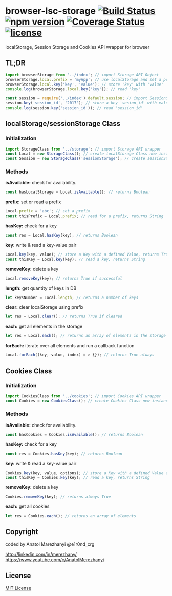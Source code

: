 # browser-lsc-storage [![Build Status](https://travis-ci.org/e1r0nd/browser-lsc-storage.svg?branch=master)](https://travis-ci.org/e1r0nd/browser-lsc-storage) [![npm version](https://badge.fury.io/js/browser-lsc-storage.svg)](https://badge.fury.io/js/browser-lsc-storage) [![Coverage Status](https://coveralls.io/repos/github/e1r0nd/browser-lsc-storage/badge.svg?branch=master)](https://coveralls.io/github/e1r0nd/browser-lsc-storage?branch=master) [![license](https://img.shields.io/badge/license-MIT-green.svg)](LICENSE)
localStorage, Session Storage and Cookies API wrapper for browser

## TL;DR
```javascript
import browserStorage from '../index'; // import Storage API Object
browserStorage.local.prefix = 'myApp'; // use localStorage and set a prefix
browserStorage.local.key('key', 'value'); // store 'key' with 'value'
console.log(browserStorage.local.key('key')); // read 'key'

const session = require('../index').default.session; // import SessionStorage API wrapper
session.key('session_id', '2017'); // store a key 'sesion_id' with value '2017'
console.log(session.key('session_id')); // read 'session_id'
```

## localStorage/sessionStorage Class
### Initialization
```javascript
import StorageClass from '../storage'; // import Storage API wrapper
const Local = new StorageClass(); // create localStorage Class new instance
const Session = new StorageClass('sessionStorage'); // create sessionStorage Class new instance
```

### Methods
**isAvailable:** check for availability.
```javascript
const hasLocalStorage = Local.isAvailable(); // returns Boolean
```

**prefix:** set or read a prefix
```javascript
Local.prefix = 'abc'; // set a prefix
const thisPrefix = Local.prefix; // read for a prefix, returns String
```

**hasKey:** check for a key
```javascript
const res = Local.hasKey(key); // returns Boolean
```

**key:** write & read a key-value pair
```javascript
Local.key(key, value); // store a Key with a defined Value, returns True if successful
const thisKey = Local.key(key); // read a key, returns String
```

**removeKey:** delete a key
```javascript
Local.removeKey(key); // returns True if successful
```

**length:** get quantity of keys in DB
```javascript
let keysNumber = Local.length; // returns a number of keys
```

**clear:** clear localStorage using prefix
```javascript
let res = Local.clear(); // returns True if cleared
```

**each:** get all elements in the storage
```javascript
let res = Local.each(); // returns an array of elements in the storage
```

**forEach:** iterate over all elements and run a callback function
```javascript
Local.forEach((key, value, index) = > {}); // returns True always
```

## Cookies Class
### Initialization
```javascript
import CookiesClass from '../cookies'; // import Cookies API wrapper
const Cookies = new CookiesClass(); // create Cookies Class new instance
```

### Methods
**isAvailable:** check for availability.
```javascript
const hasCookies = Cookies.isAvailable(); // returns Boolean
```

**hasKey:** check for a key
```javascript
const res = Cookies.hasKey(key); // returns Boolean
```

**key:** write & read a key-value pair
```javascript
Cookies.key(key, value, options); // store a Key with a defined Value and {Options}, returns True if successful
const thisKey = Cookies.key(key); // read a key, returns String
```

**removeKey:** delete a key
```javascript
Cookies.removeKey(key); // returns always True
```

**each:** get all cookies
```javascript
let res = Cookies.each(); // returns an array of elements
```

## Copyright
coded by Anatol Marezhanyi @e1r0nd_crg

http://linkedin.com/in/merezhany/<br>
https://www.youtube.com/c/AnatolMerezhanyi

## License
[MIT License](LICENSE.md) 
